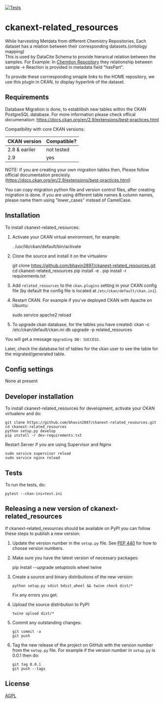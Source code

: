 [![Tests](https://github.com/bhavin/ckanext-related_resources/workflows/Tests/badge.svg?branch=main)](https://github.com/bhavin/ckanext-related_resources/actions)

# ckanext-related_resources
While harvesting Metdata from different Chemistry Repositories, Each dataset has a relation between their corresponding datasets.(ontology mapping)  
This is used by DataCite Schema to provide hierarical relation between the samples. 
For Example:
In [Chemtion Repository](https://www.chemotion-repository.net) they relationship between sample -> Reaction is provided in metadata field "hasPart". 

To provide these corrresponding smaple links to the HOME repository, we use this plugin in CKAN, to display hyperlink of the dataset. 


## Requirements

Database Migration is done, to establibsh new tables within the CKAN PostgreSQL database. 
For more information please check offical documenation: https://docs.ckan.org/en/2.9/extensions/best-practices.html


Compatibility with core CKAN versions:

| CKAN version    | Compatible?   |
| --------------- | ------------- |
| 2.8 & eariler             | not tested    |
| 2.9             | yes   |



NOTE: If you are creating your own migration tables then,
Please follow official documentation preciesly. (https://docs.ckan.org/en/2.9/extensions/best-practices.html)

You can copy migration python file and version control files, after creating migration is done. 
if you are using different table names & column names, please name them using "lower_cases" instead of CamelCase. 

## Installation

To install ckanext-related_resources:

1. Activate your CKAN virtual environment, for example:

     . /usr/lib/ckan/default/bin/activate

2. Clone the source and install it on the virtualenv

    git clone https://github.com/bhavin2897/ckanext-related_resources.git
    cd ckanext-related_resources
    pip install -e .
	pip install -r requirements.txt

3. Add `related_resources` to the `ckan.plugins` setting in your CKAN
   config file (by default the config file is located at
   `/etc/ckan/default/ckan.ini`).

4. Restart CKAN. For example if you've deployed CKAN with Apache on Ubuntu:

     sudo service apache2 reload

5. To upgrade ckan database, for the tables you have created:
	ckan -c /etc/ckan/default/ckan.ini db upgrade -p related_resources
	
You will get a message  `Upgrading DB: SUCCESS`. 

Later, check the database list of tables for the ckan user to see the table for the migrated/generated table.  
## Config settings

None at present


## Developer installation

To install ckanext-related_resources for development, activate your CKAN virtualenv and
do:

    git clone https://github.com/bhavin2897/ckanext-related_resources.git
    cd ckanext-related_resources
    python setup.py develop
    pip install -r dev-requirements.txt
    
Restart Server if you are using Supervisor and Nginx

    sudo service supervisor reload
    sudo service nginx reload 


## Tests

To run the tests, do:

    pytest --ckan-ini=test.ini


## Releasing a new version of ckanext-related_resources

If ckanext-related_resources should be available on PyPI you can follow these steps to publish a new version:

1. Update the version number in the `setup.py` file. See [PEP 440](http://legacy.python.org/dev/peps/pep-0440/#public-version-identifiers) for how to choose version numbers.

2. Make sure you have the latest version of necessary packages:

    pip install --upgrade setuptools wheel twine

3. Create a source and binary distributions of the new version:

       python setup.py sdist bdist_wheel && twine check dist/*

   Fix any errors you get.

4. Upload the source distribution to PyPI:

       twine upload dist/*

5. Commit any outstanding changes:

       git commit -a
       git push

6. Tag the new release of the project on GitHub with the version number from
   the `setup.py` file. For example if the version number in `setup.py` is
   0.0.1 then do:

       git tag 0.0.1
       git push --tags

## License

[AGPL](https://www.gnu.org/licenses/agpl-3.0.en.html)
